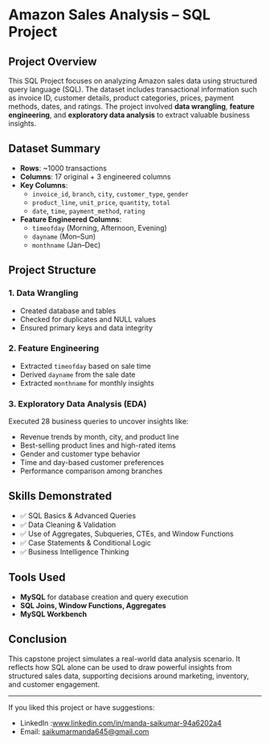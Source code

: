 
#  Amazon Sales Analysis – SQL Project

##  Project Overview

This SQL Project focuses on analyzing Amazon sales data using structured query language (SQL). The dataset includes transactional information such as invoice ID, customer details, product categories, prices, payment methods, dates, and ratings. The project involved **data wrangling**, **feature engineering**, and **exploratory data analysis** to extract valuable business insights.


##  Dataset Summary

- **Rows**: ~1000 transactions  
- **Columns**: 17 original + 3 engineered columns  
- **Key Columns**:
  - `invoice_id`, `branch`, `city`, `customer_type`, `gender`
  - `product_line`, `unit_price`, `quantity`, `total`
  - `date`, `time`, `payment_method`, `rating`
- **Feature Engineered Columns**:
  - `timeofday` (Morning, Afternoon, Evening)
  - `dayname` (Mon–Sun)
  - `monthname` (Jan–Dec)


## Project Structure

### 1. **Data Wrangling**
- Created database and tables
- Checked for duplicates and NULL values
- Ensured primary keys and data integrity

### 2. **Feature Engineering**
- Extracted `timeofday` based on sale time
- Derived `dayname` from the sale date
- Extracted `monthname` for monthly insights

### 3. **Exploratory Data Analysis (EDA)**
Executed 28 business queries to uncover insights like:
- Revenue trends by month, city, and product line
- Best-selling product lines and high-rated items
- Gender and customer type behavior
- Time and day-based customer preferences
- Performance comparison among branches

##  Skills Demonstrated

- ✅ SQL Basics & Advanced Queries  
- ✅ Data Cleaning & Validation  
- ✅ Use of Aggregates, Subqueries, CTEs, and Window Functions  
- ✅ Case Statements & Conditional Logic  
- ✅ Business Intelligence Thinking

##  Tools Used

- **MySQL** for database creation and query execution  
- **SQL Joins, Window Functions, Aggregates**  
- **MySQL Workbench** 

## Conclusion

This capstone project simulates a real-world data analysis scenario. It reflects how SQL alone can be used to draw powerful insights from structured sales data, supporting decisions around marketing, inventory, and customer engagement.

---

If you liked this project or have suggestions:

- LinkedIn :www.linkedin.com/in/manda-saikumar-94a6202a4
-  Email: saikumarmanda645@gmail.com

